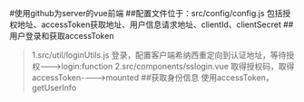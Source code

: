 #使用github为server的vue前端
##配置文件位于：src/config/config.js
包括授权地址、accessToken获取地址、用户信息请求地址、clientId、clientSecret
##用户登录和获取accessToken
>1.src/util/loginUtils.js
登录，配置客户端希纳西重定向到认证地址，等待授权--->login:function
>2.src/components/sslogin.vue
取得授权码，取得accessToken---->mounted
##获取身份信息
使用accessToken，getUserInfo

